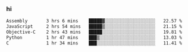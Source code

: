 ### hi  


<!--
**passer12/passer12** is a ✨ _special_ ✨ repository because its `README.md` (this file) appears on your GitHub profile.

Here are some ideas to get you started:

- 🔭 I’m currently working on ...
- 🌱 I’m currently learning ...
- 👯 I’m looking to collaborate on ...
- 🤔 I’m looking for help with ...
- 💬 Ask me about ...
- 📫 How to reach me: ...
- 😄 Pronouns: ...
- ⚡ Fun fact: ...
-->
<!--[![Top Langs](https://github-readme-stats.vercel.app/api/top-langs/?username=passer12&show_icons=true&theme=radical&count_private=true)](https://github.com/anuraghazra/github-readme-stats)-->
<!--[![Anurag's GitHub stats](https://github-readme-stats.vercel.app/api?username=passer12&show_icons=true&theme=radical&count_private=true)](https://github.com/anuraghazra/github-readme-stats)-->


<!--START_SECTION:waka-->

```txt
Assembly       3 hrs 6 mins    █████▓░░░░░░░░░░░░░░░░░░░   22.57 %
JavaScript     2 hrs 54 mins   █████▒░░░░░░░░░░░░░░░░░░░   21.15 %
Objective-C    2 hrs 43 mins   █████░░░░░░░░░░░░░░░░░░░░   19.81 %
Python         1 hr 47 mins    ███▒░░░░░░░░░░░░░░░░░░░░░   13.03 %
C              1 hr 34 mins    ███░░░░░░░░░░░░░░░░░░░░░░   11.41 %
```

<!--END_SECTION:waka-->
